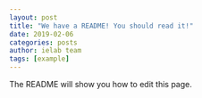 ```yaml
---
layout: post
title: "We have a README! You should read it!"
date: 2019-02-06
categories: posts
author: ielab team
tags: [example]
---
```


The README will show you how to edit this page.